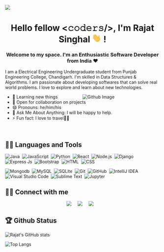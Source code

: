 ![](https://raw.githubusercontent.com/halfrost/halfrost/master/icons/header_.png)

<h1 align="center"> Hello fellow  &lt;𝚌𝚘𝚍𝚎𝚛𝚜/&gt;, I'm Rajat Singhal <img src="https://raw.githubusercontent.com/ABSphreak/ABSphreak/master/gifs/Hi.gif" width="30px"> ! </h1>

<h3 align="center">Welcome to my space. I'm an Enthusiastic Software Developer from India ❤</h3>
  
I am a Electrical Engineering Undergraduate student from Punjab Engineering College, Chandigarh. I'm skilled in Data Structures & Algorithms. I am passionate about developing softwares that can solve real world problems.  I love to explore and learn about new technologies.




<img width="50%" align="right" alt="Github Image" src="https://raw.githubusercontent.com/onimur/.github/master/.resources/git-header.svg" />

- 🌱 Learning new things
- 👯 Open for collaboration on projects
- 😄 Pronouns: he/him/his
- 💬 Ask Me About Anything: I will be happy to help.
- ⚡ Fun fact: I love to travel🐱‍🏍
<br />

## 👨‍💻 Languages and Tools
<!-- ![C](https://img.shields.io/badge/-C-05122A?style=flat&logo=C&logoColor=A8B9CC)&nbsp; -->
<!-- ![JAVA](https://img.shields.io/badge/-C++-05122A?style=flat&logo=C%2B%2B&logoColor=00599C)&nbsp; -->
![Java](https://img.shields.io/badge/JAVA-05122A?style=flat&logo=java&logoColor=white)&nbsp;
![JavaScript](https://img.shields.io/badge/-JavaScript-05122A?style=flat&logo=javascript)&nbsp;
![Python](https://img.shields.io/badge/-Python-05122A?style=flat&logo=python)&nbsp;
![React](https://img.shields.io/badge/-React-05122A?style=flat&logo=react)&nbsp;
![Node.js](https://img.shields.io/badge/-Node.js-05122A?style=flat&logo=node.js)&nbsp;
![Django](https://img.shields.io/badge/-Django-05122A?style=flat&logo=django&logoColor=092E20)&nbsp;
![Express Js](https://img.shields.io/badge/-Express-05122A?style=flat&logo=express)&nbsp;
![Bootstrap](https://img.shields.io/badge/-Bootstrap-05122A?style=flat&logo=bootstrap&logoColor=563D7C)&nbsp;
![HTML](https://img.shields.io/badge/-HTML-05122A?style=flat&logo=HTML5)&nbsp;
![CSS](https://img.shields.io/badge/-CSS-05122A?style=flat&logo=CSS3&logoColor=1572B6)&nbsp;
<!-- ![Sass](https://img.shields.io/badge/-Sass-05122A?style=flat&logo=sass)&nbsp; -->
![Mongodb](https://img.shields.io/badge/-Mongodb-05122A?style=flat&logo=mongodb)&nbsp;
![MySQL](https://img.shields.io/badge/-MySQL-05122A?style=flat&logo=mysql)&nbsp;
![SQLite](https://img.shields.io/badge/-SQLite-05122A?style=flat&logo=sqlite)&nbsp;
![Git](https://img.shields.io/badge/-Git-05122A?style=flat&logo=git)&nbsp;
![GitHub](https://img.shields.io/badge/-GitHub-05122A?style=flat&logo=github)&nbsp;
![IntelliJ IDEA](https://img.shields.io/badge/IntelliJIDEA-05122A?style=flat&logo=intellij-idea&logoColor=white)
![Visual Studio Code](https://img.shields.io/badge/-Visual%20Studio%20Code-05122A?style=flat&logo=visual-studio-code&logoColor=007ACC)&nbsp;
![Sublime Text](https://img.shields.io/badge/-Sublime%20Text-05122A?style=flat&logo=sublime-text)&nbsp;
![Jupyter](https://img.shields.io/badge/-Jupyter-05122A?style=flat&logo=jupyter)&nbsp;
<!-- ![Anaconda](https://img.shields.io/badge/-Anaconda-05122A?style=flat&logo=anaconda)&nbsp; -->

<!-- ![Markdown](https://img.shields.io/badge/-Markdown-05122A?style=flat&logo=markdown)&nbsp; -->
<!-- ![Tensorflow](https://img.shields.io/badge/-Tensorflow-05122A?style=flat&logo=tensorflow)&nbsp; -->


## 🤝🏻 Connect with me
<p align="center">
  <a href="mailto:rajatsinghalm@gmail.com"><img src="https://img.shields.io/badge/-rajatsinghalm-D14836?style=flat&logo=Gmail&logoColor=white"/></a> &nbsp;&nbsp;&nbsp;
  <a href="https://www.linkedin.com/in/rajatsinghal01/"><img src="https://img.shields.io/badge/-Rajat%20Singhal-0077B5?style=flat&logo=LinkedIn&logoColor=white"/></a> &nbsp;&nbsp;&nbsp;
  <a href="https://github.com/rajatsinghal01"><img src="https://img.shields.io/badge/-rajatsinghal01-D14836?style=flat&logo=GitHub&logoColor=black"/></a> &nbsp;&nbsp;&nbsp;
</p>


## 🏆 Github Status
![Rajat's GitHub stats](https://github-readme-stats.vercel.app/api?username=rajatsinghal01&count_private=true&show_icons=true&hide_border=true&theme=algolia&card_width=450)
<br/>

![Top Langs](https://github-readme-stats-eight-theta.vercel.app/api/top-langs/?username=rajatsinghal01&layout=compact&langs_count=8&theme=algolia&langs_count=25&card_width=450)



<br/>
